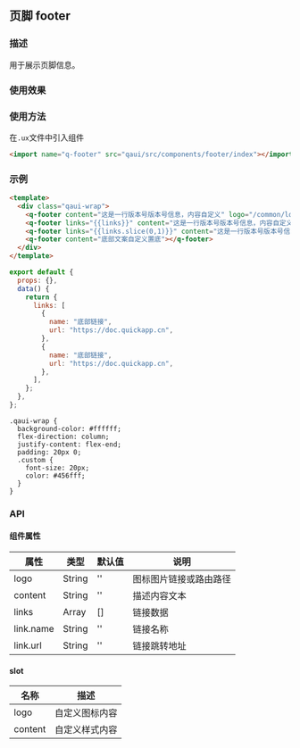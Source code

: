 ## 页脚 footer

### 描述

用于展示页脚信息。

### 使用效果

<preview url="https://editor.quickapp.cn/preview/2009/Yz/2009YzjNs0Tl/build/pages/button"/>

### 使用方法

在`.ux`文件中引入组件

```html
<import name="q-footer" src="qaui/src/components/footer/index"></import>
```

### 示例

```html
<template>
  <div class="qaui-wrap">
    <q-footer content="这是一行版本号版本号信息，内容自定义" logo="/common/logo.png"></q-footer>
    <q-footer links="{{links}}" content="这是一行版本号版本号信息，内容自定义"></q-footer>
    <q-footer links="{{links.slice(0,1)}}" content="这是一行版本号版本号信息，内容自定义"></q-footer>
    <q-footer content="底部文案自定义置底"></q-footer>
  </div>
</template>
```

```js
export default {
  props: {},
  data() {
    return {
      links: [
        {
          name: "底部链接",
          url: "https://doc.quickapp.cn",
        },
        {
          name: "底部链接",
          url: "https://doc.quickapp.cn",
        },
      ],
    };
  },
};
```

```less
.qaui-wrap {
  background-color: #ffffff;
  flex-direction: column;
  justify-content: flex-end;
  padding: 20px 0;
  .custom {
    font-size: 20px;
    color: #456fff;
  }
}
```

### API

#### 组件属性

| 属性      | 类型        | 默认值 | 说明                   |
| --------- | ----------- | ------ | ---------------------- |
| logo      | String      | ''     | 图标图片链接或路由路径 |
| content   | String      | ''     | 描述内容文本           |
| links     | Array<link> | []     | 链接数据               |
| link.name | String      | ''     | 链接名称               |
| link.url  | String      | ''     | 链接跳转地址           |

#### slot

| 名称    | 描述           |
| ------- | -------------- |
| logo    | 自定义图标内容 |
| content | 自定义样式内容 |
